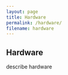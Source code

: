 ```yaml
---
layout: page
title: Hardware
permalink: /hardware/
filename: hardware
---
```


## Hardware

describe hardware

